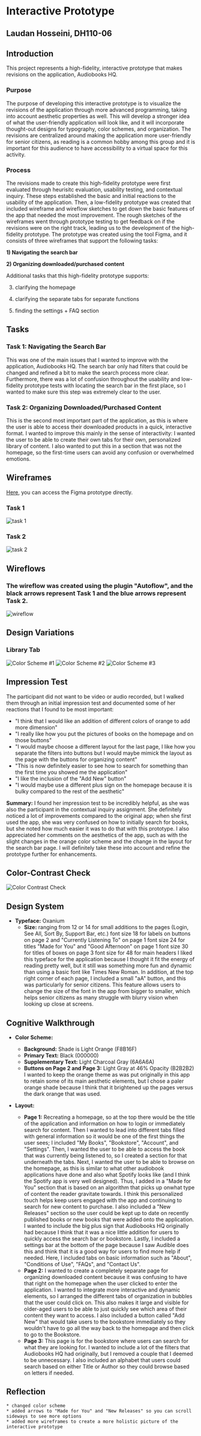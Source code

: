 # Interactive Prototype 
## Laudan Hosseini, DH110-06

## Introduction 
This project represents a high-fidelity, interactive prototype that makes revisions on the application, Audiobooks HQ.

### Purpose 
The purpose of developing this interactive prototype is to visualize the revisions of the application through more advanced programming, taking into account aesthetic properties as well. This will develop a stronger idea of what the user-friendly application will look like, and it will incorporate thought-out designs for typography, color schemes, and organization. The revisions are centralized around making the application more user-friendly for senior citizens, as reading is a common hobby among this group and it is important for this audience to have accessibility to a virtual space for this activity. 

### Process 
The revisions made to create this high-fidelity prototype were first evaluated through heurisitc evaluation, usability testing, and contextual inquiry. These steps established the basic and initial reactions to the usability of the application. Then, a low-fidelity prototype was created that included wireframe and wireflow sketches to get down the basic features of the app that needed the most improvement. The rough sketches of the wireframes went through prototype testing to get feedback on if the revisions were on the right track, leading us to the development of the high-fidelity prototype. The prototype was created using the tool Figma, and it consists of three wireframes that support the following tasks: 

**1) Navigating the search bar** 

**2) Organizing downloaded/purchased content**

Additional tasks that this high-fidelity prototype supports: 

3) clarifying the homepage 

4) clarifying the separate tabs for separate functions 

5) finding the settings + FAQ section 

## Tasks 
### Task 1: Navigating the Search Bar 
This was one of the main issues that I wanted to improve with the application, Audiobooks HQ. The search bar only had filters that could be changed and refined a bit to make the search process more clear. Furthermore, there was a lot of confusion throughout the usability and low-fidelity prototype tests with locating the search bar in the first place, so I wanted to make sure this step was extremely clear to the user. 

### Task 2: Organizing Downloaded/Purchased Content 
This is the second most important part of the application, as this is where the user is able to access their downloaded products in a quick, interactive format. I wanted to improve this mainly in the sense of interactivity: I wanted the user to be able to create their own tabs for their own, personalized library of content. I also wanted to put this in a section that was not the homepage, so the first-time users can avoid any confusion or overwhelmed emotions. 

## Wireframes
[Here](https://www.figma.com/file/6XmInbhmQDJD6D55uRPXmR/DH-110-6?node-id=1%3A2), you can access the Figma prototype directly. 

### Task 1
![task 1](https://github.com/laudanhosseini/DH110-06/blob/8774cb4b2a9fff6483aebb146aaf198c33647171/task%201.png) 

### Task 2
![task 2](https://github.com/laudanhosseini/DH110-06/blob/c6b585a6973625472d45a05c84cdd8775f4f0164/task%202.png) 

## Wireflows
### The wireflow was created using the plugin "Autoflow", and the black arrows represent **Task 1** and the blue arrows represent **Task 2**. 
![wireflow](https://github.com/laudanhosseini/DH110-06/blob/27bfeca0a8041855e326ca4b74569d0442bbacac/Wireflow%20Task%201%20+%202.png)

## Design Variations 
### Library Tab 
![Color Scheme #1](https://github.com/laudanhosseini/DH110-06/blob/f715241641131de7a0591e60f9e3bdd02e17f4d7/Color%20Scheme%20%231.png)
![Color Scheme #2](https://github.com/laudanhosseini/DH110-06/blob/d60e72723211b653e26c8bea576224e76d77b1d7/Color%20Scheme%20%232.png) 
![Color Scheme #3](https://github.com/laudanhosseini/DH110-06/blob/fa973c5292189d90e6b88fd2d12e01088028c2d3/iPhone%2011%20Pro%20Max%20-%202%20(1).png)


## Impression Test 
The participant did not want to be video or audio recorded, but I walked them through an initial impression test and documented some of her reactions that I found to be most important:
* "I think that I would like an addition of different colors of orange to add more dimension"
* "I really like how you put the pictures of books on the homepage and on those buttons"
* "I would maybe choose a different layout for the last page, I like how you separate the filters into buttons but I would maybe mimick the layout as the page with the buttons for organizing content"
* "This is now definitely easier to see how to search for something than the first time you showed me the application"
* "I like the inclusion of the "Add New" button"
* "I would maybe use a different plus sign on the homepage because it is bulky compared to the rest of the aesthetic"

**Summary:** I found her impression test to be incredibly helpful, as she was also the participant in the contextual inquiry assignment. She definitely noticed a lot of improvements compared to the original app; when she first used the app, she was very confused on how to initially search for books, but she noted how much easier it was to do that with this prototype. I also appreciated her comments on the aesthetics of the app, such as with the slight changes in the orange color scheme and the change in the layout for the search bar page. I will definitely take these into account and refine the prototype further for enhancements. 

## Color-Contrast Check 
![Color Contrast Check](https://github.com/laudanhosseini/DH110-06/blob/3d9d8676ab7ece1e72e8e50b726ebb513d6c1999/Color%20Contrast%20Check.png) 

## Design System 
* **Typeface:** Oxanium 
    * **Size:** ranging from 12 or 14 for small additions to the pages (Login, See All, Sort By, Support Bar, etc.) 
              font size 18 for labels on buttons on page 2 and "Currently Listening To" on page 1
              font size 24 for titles "Made for You" and "Good Afternoon" on page 1
              font size 30 for titles of boxes on page 3
              font size for 48 for main headers 
       I liked this typeface for the application because I thought it fit the energy of reading pretty well, but it still was something more fun and dynamic than using a basic font like Times New Roman. In addition, at the top right corner of each page, I included a small "aA" button, and this was particularly for senior citizens. This feature allows users to change the size of the font in the app from bigger to smaller, which helps senior citizens as many struggle with blurry vision when looking up close at screens. 
       
## Cognitive Walkthrough 

       
              
* **Color Scheme:** 
    * **Background:** Shade is Light Orange (F8B16F) 
    * **Primary Text:** Black (000000)
    * **Supplementary Text:** Light Charcoal Gray (6A6A6A) 
    * **Buttons on Page 2 and Page 3:** Light Gray at 46% Opacity (B2B2B2)
 I wanted to keep the orange theme as was put originally in this app to retain some of its main aesthetic elements, but I chose a paler orange shade because I think that it brightened up the pages versus the dark orange that was used. 

* **Layout:**
    * **Page 1:** Recreating a homepage, so at the top there would be the title of the application and information on how to login or immediately search for content. Then I wanted to lead into different tabs filled with general information so it would be one of the first things the user sees; I included "My Books", "Bookstore", "Account", and "Settings". Then, I wanted the user to be able to access the book that was currently being listened to, so I created a section for that underneath the tabs. Next, I wanted the user to be able to browse on the homepage, as this is similar to what other audiobook applications have done and also what Spotify looks like (and I think the Spotify app is very well designed). Thus, I added in a "Made for You" section that is based on an algorithm that picks up onwhat type of content the reader gravitate towards. I think this personalized touch helps keep users engaged with the app and continuing to search for new content to purchase. I also included a "New Releases" section so the user could be kept up to date on recently published books or new books that were added onto the application. I wanted to include the big plus sign that Audiobooks HQ originally had because I think that it was a nice little addition for users to quickly access the search bar or bookstore. Lastly, I included a settings bar at the bottom of the page because I saw Audible does this and think that it is a good way for users to find more help if needed. Here, I included tabs on basic information such as "About", "Conditions of Use", "FAQs", and "Contact Us". 
    * **Page 2:** I wanted to create a completely separate page for organizing downloaded content because it was confusing to have that right on the homepage when the user clicked to enter the application. I wanted to integrate more interactive and dynamic elements, so I arranged the different tabs of organization in bubbles that the user could click on. This also makes it large and visible for older-aged users to be able to just quickly see which area of their content they want to access. I also included a button called "Add New" that would take users to the bookstore immediately so they wouldn't have to go all the way back to the homepage and then click to go to the Bookstore. 
    * **Page 3:** This page is for the bookstore where users can search for what they are looking for. I wanted to include a lot of the filters that Audiobooks HQ had originally, but I removed a couple that I deemed to be unnecessary. I also included an alphabet that users could search based on either Title or Author so they could browse based on letters if needed. 

## Reflection
    * changed color scheme 
    * added arrows to "Made for You" and "New Releases" so you can scroll sideways to see more options
    * added more wireframes to create a more holistic picture of the interactive prototype 
